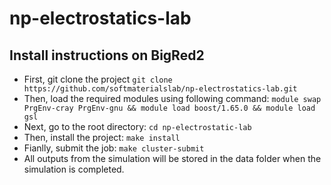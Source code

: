 # np-electrostatics-lab

## Install instructions on BigRed2
* First, git clone the project
```git clone https://github.com/softmaterialslab/np-electrostatics-lab.git```
* Then, load the required modules using following command:
```module swap PrgEnv-cray PrgEnv-gnu && module load boost/1.65.0 && module load gsl```
* Next, go to the root directory:
 ```cd np-electrostatic-lab```
* Then, install the project:
```make install```
* Fianlly, submit the job:
```make cluster-submit```
* All outputs from the simulation will be stored in the data folder when the simulation is completed.

